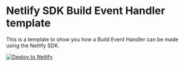 # Netlify SDK Build Event Handler template

This is a template to show you how a Build Event Handler can be made using the Netlify SDK.

[![Deploy to Netlify](https://www.netlify.com/img/deploy/button.svg)](https://app.netlify.com/start/deploy?repository=https://github.com/netlify/build-event-handler-template)

